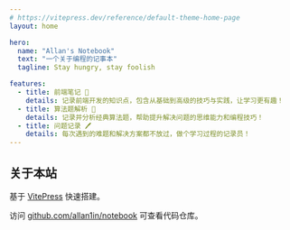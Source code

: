 ```yaml
---
# https://vitepress.dev/reference/default-theme-home-page
layout: home

hero:
  name: "Allan's Notebook"
  text: "一个关于编程的记事本"
  tagline: Stay hungry, stay foolish

features:
  - title: 前端笔记 📒
    details: 记录前端开发的知识点，包含从基础到高级的技巧与实践，让学习更有趣！
  - title: 算法题解析 🔢
    details: 记录并分析经典算法题，帮助提升解决问题的思维能力和编程技巧！
  - title: 问题记录 🖊️
    details: 每次遇到的难题和解决方案都不放过，做个学习过程的记录员！
---
```


## 关于本站

基于 [VitePress](https://vitepress.dev/zh/) 快速搭建。

访问 [github.com/allan1in/notebook](https://github.com/allan1in/notebook) 可查看代码仓库。
